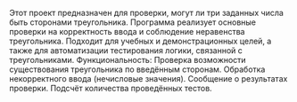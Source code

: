 Этот проект предназначен для проверки, могут ли три заданных числа быть сторонами треугольника. Программа реализует основные проверки на корректность ввода и соблюдение неравенства треугольника. Подходит для учебных и демонстрационных целей, а также для автоматизации тестирования логики, связанной с треугольниками.
Функциональность:
Проверка возможности существования треугольника по введённым сторонам.
Обработка некорректного ввода (нечисловые значения).
Сообщение о результатах проверки.
Подсчёт количества проведённых тестов.
